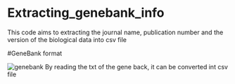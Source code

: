 # Extracting_genebank_info
This code aims to extracting the journal name,
publication number and the version of the biological data into csv file

#GeneBank format

![genebank](https://user-images.githubusercontent.com/56077943/181281672-294ca973-0b74-4773-a46a-aae402bcc16a.jpg)
By reading the txt of the gene back, it can be converted int csv file 

##
